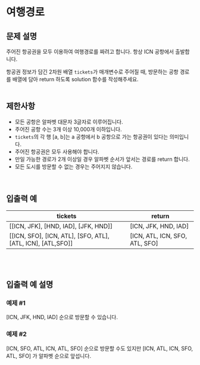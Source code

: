 # 여행경로

## 문제 설명
주어진 항공권을 모두 이용하여 여행경로를 짜려고 합니다. 항상 ICN 공항에서 출발합니다.<br/>

항공권 정보가 담긴 2차원 배열 `tickets`가 매개변수로 주어질 때, 방문하는 공항 경로를 배열에 담아 return 하도록 solution 함수를 작성해주세요. <br/>
<br/>

## 제한사항
* 모든 공항은 알파벳 대문자 3글자로 이루어집니다. <br/>
* 주어진 공항 수는 3개 이상 10,000개 이하입니다.<br/> 
* `tickets`의 각 행 [a, b]는 a 공항에서 b 공항으로 가는 항공권이 있다는 의미입니다. <br/> 
* 주어진 항공권은 모두 사용해야 합니다. <br/> 
* 만일 가능한 경로가 2개 이상일 경우 알파벳 순서가 앞서는 경로를 return 합니다. <br/>
* 모든 도시를 방문할 수 없는 경우는 주어지지 않습니다. <br/>
<br/>

## 입출력 예
|tickets|return|
|---|---|
|[[ICN, JFK], [HND, IAD], [JFK, HND]]|[ICN, JFK, HND, IAD]|
|[[ICN, SFO], [ICN, ATL], [SFO, ATL], [ATL, ICN], [ATL,SFO]]|[ICN, ATL, ICN, SFO, ATL, SFO]|
<br/>
<br/>

## 입출력 예 설명
### 예제 #1
[ICN, JFK, HND, IAD] 순으로 방문할 수 있습니다.

### 예제 #2
[ICN, SFO, ATL, ICN, ATL, SFO] 순으로 방문할 수도 있지만 [ICN, ATL, ICN, SFO, ATL, SFO] 가 알파벳 순으로 앞섭니다.